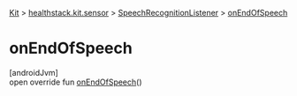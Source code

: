 
[Kit](../../../kit.html) > [healthstack.kit.sensor](../index.html) > [SpeechRecognitionListener](index.html) > [onEndOfSpeech](on-end-of-speech.html)



# onEndOfSpeech



[androidJvm]\
open override fun [onEndOfSpeech](on-end-of-speech.html)()




